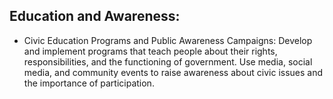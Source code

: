 ## Education and Awareness:
 - Civic Education Programs and Public Awareness Campaigns: Develop and implement programs that teach people about their rights, responsibilities, and the functioning of government. Use media, social media, and
   community events to raise awareness about civic issues and the importance of participation.   
  
